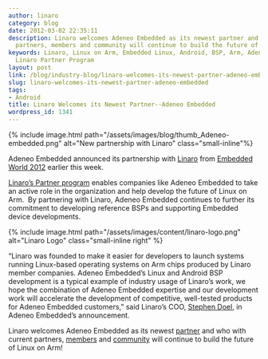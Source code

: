 ```yaml
---
author: linaro
category: blog
date: 2012-03-02 22:35:11
description: Linaro welcomes Adeneo Embedded as its newest partner and who with current
  partners, members and community will continue to build the future of Linux on Arm!
keywords: Linaro, Linux on Arm, Embedded Linux, Android, BSP, Arm, Adeno Embedded,
  Linaro Partner Program
layout: post
link: /blog/industry-blog/linaro-welcomes-its-newest-partner-adeneo-embedded/
slug: linaro-welcomes-its-newest-partner-adeneo-embedded
tags:
- Android
title: Linaro Welcomes its Newest Partner--Adeneo Embedded
wordpress_id: 1341
---
```


{% include image.html path="/assets/images/blog/thumb_Adeneo-embedded.png" alt="New partnership with Linaro" class="small-inline"%}

Adeneo Embedded announced its partnership with [Linaro](/) from [Embedded World 2012](http://www.embedded-world.de/en/) earlier this week.

[Linaro’s Partner program](/membership/) enables companies like Adeneo Embedded to take an active role in the organization and help develop the future of Linux on Arm.  By partnering with Linaro, Adeneo Embedded continues to further its commitment to developing reference BSPs and supporting Embedded device developments.

{% include image.html path="/assets/images/content/linaro-logo.png" alt="Linaro Logo" class="small-inline right" %}

“Linaro was founded to make it easier for developers to launch systems running Linux-based operating systems on Arm chips produced by Linaro member companies. Adeneo Embedded’s Linux and Android BSP development is a typical example of industry usage of Linaro’s work, we hope the combination of Adeneo Embedded expertise and our development work will accelerate the development of competitive, well-tested products for Adeneo Embedded customers,” said Linaro’s COO, [Stephen Doel](/about/), in Adeneo Embedded’s announcement.

Linaro welcomes Adeneo Embedded as its newest [partner](/membership/) and who with current partners, [members](/membership/) and [community](/developers/) will continue to build the future of Linux on Arm!
